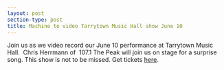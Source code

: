 ```yaml
---
layout: post
section-type: post
title: Machine to video Tarrytown Music Hall show June 10
---
```


<p>Join us as we video record our&nbsp;June 10&nbsp;performance at Tarrytown Music Hall.&nbsp; Chris Herrmann of &nbsp;107.1 The Peak will join us on stage for a surprise song. This show is not to be missed. Get tickets&nbsp;<a href="https://tickets.tarrytownmusichall.org/ordertickets.asp?p=2538">here</a>.&nbsp;</p>
